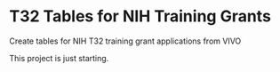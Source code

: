 # T32 Tables for NIH Training Grants

Create tables for NIH T32 training grant applications from VIVO

This project is just starting.
